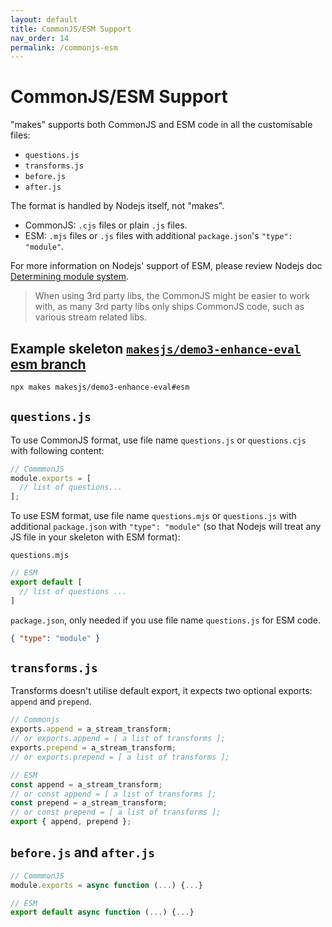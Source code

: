 ```yaml
---
layout: default
title: CommonJS/ESM Support
nav_order: 14
permalink: /commonjs-esm
---
```


# CommonJS/ESM Support

"makes" supports both CommonJS and ESM code in all the customisable files:
* `questions.js`
* `transforms.js`
* `before.js`
* `after.js`

The format is handled by Nodejs itself, not "makes".
* CommonJS: `.cjs` files or plain `.js` files.
* ESM: `.mjs` files or `.js` files with additional `package.json`'s `"type": "module"`.

For more information on Nodejs' support of ESM, please review Nodejs doc [Determining module system](https://nodejs.org/dist/latest-v18.x/docs/api/packages.html#determining-module-system).

> When using 3rd party libs, the CommonJS might be easier to work with, as many 3rd party libs only ships CommonJS code, such as various stream related libs.

## Example skeleton [`makesjs/demo3-enhance-eval` esm branch](https://github.com/makesjs/demo3-enhance-eval/tree/esm)

```bash
npx makes makesjs/demo3-enhance-eval#esm
```

## `questions.js`

To use CommonJS format, use file name `questions.js` or `questions.cjs` with following content:

```js
// CommmonJS
module.exports = [
  // list of questions...
];
```

To use ESM format, use file name `questions.mjs` or `questions.js` with additional `package.json` with `"type": "module"` (so that Nodejs will treat any JS file in your skeleton with ESM format):

`questions.mjs`
```js
// ESM
export default [
  // list of questions ...
]
```

`package.json`, only needed if you use file name `questions.js` for ESM code.
```json
{ "type": "module" }
```

## `transforms.js`

Transforms doesn't utilise default export, it expects two optional exports: `append` and `prepend`.

```js
// Commonjs
exports.append = a_stream_transform;
// or exports.append = [ a list of transforms ];
exports.prepend = a_stream_transform;
// or exports.prepend = [ a list of transforms ];
```

```js
// ESM
const append = a_stream_transform;
// or const append = [ a list of transforms ];
const prepend = a_stream_transform;
// or const prepend = [ a list of transforms ];
export { append, prepend };
```

## `before.js` and `after.js`

```js
// CommmonJS
module.exports = async function (...) {...}
```

```js
// ESM
export default async function (...) {...}
```


